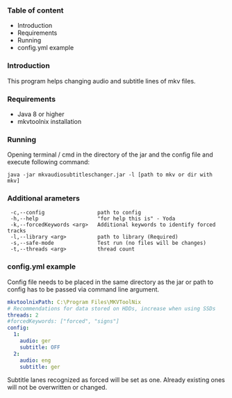 ### Table of content
 - Introduction
 - Requirements
 - Running
 - config.yml example
 
### Introduction

This program helps changing audio and subtitle lines of mkv files.

### Requirements

 - Java 8 or higher
 - mkvtoolnix installation
 
### Running

Opening terminal / cmd in the directory of the jar and the config file and execute following command:

`java -jar mkvaudiosubtitleschanger.jar -l [path to mkv or dir with mkv]`

### Additional arameters
```properties
 -c,--config                 path to config
 -h,--help                   "for help this is" - Yoda
 -k,--forcedKeywords <arg>   Additional keywords to identify forced tracks
 -l,--library <arg>          path to library (Required)
 -s,--safe-mode              Test run (no files will be changes)
 -t,--threads <arg>          thread count
```

### config.yml example
Config file needs to be placed in the same directory as the jar or path to config has to be passed via command line 
argument.

```yaml
mkvtoolnixPath: C:\Program Files\MKVToolNix
# Recommendations for data stored on HDDs, increase when using SSDs
threads: 2
#forcedKeywords: ["forced", "signs"]
config:
  1:
    audio: ger
    subtitle: OFF
  2:
    audio: eng
    subtitle: ger
```
Subtitle lanes recognized as forced will be set as one. Already existing ones will not be overwritten or changed.
